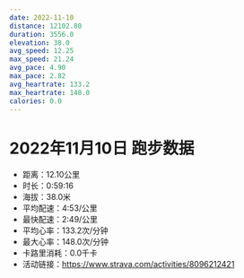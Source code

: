 ```yaml
---
date: 2022-11-10
distance: 12102.80
duration: 3556.0
elevation: 38.0
avg_speed: 12.25
max_speed: 21.24
avg_pace: 4.90
max_pace: 2.82
avg_heartrate: 133.2
max_heartrate: 148.0
calories: 0.0
---
```


# 2022年11月10日 跑步数据

- 距离：12.10公里
- 时长：0:59:16
- 海拔：38.0米
- 平均配速：4:53/公里
- 最快配速：2:49/公里
- 平均心率：133.2次/分钟
- 最大心率：148.0次/分钟
- 卡路里消耗：0.0千卡
- 活动链接：https://www.strava.com/activities/8096212421
